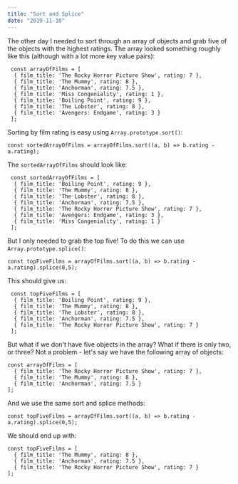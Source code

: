 ```yaml
---
title: "Sort and Splice"
date: "2019-11-10"
---
```

The other day I needed to sort through an array of objects and grab five of the objects with the highest ratings. The array looked something roughly like this (although with a lot more key value pairs):

```
 const arrayOfFilms = [
  { film_title: 'The Rocky Horror Picture Show', rating: 7 },
  { film_title: 'The Mummy', rating: 8 },
  { film_title: 'Anchorman', rating: 7.5 },
  { film_title: 'Miss Congeniality', rating: 1 },
  { film_title: 'Boiling Point', rating: 9 },
  { film_title: 'The Lobster', rating: 8 },
  { film_title: 'Avengers: Endgame', rating: 3 }
 ];
```

Sorting by film rating is easy using `Array.prototype.sort()`:

```
const sortedArrayOfFilms = arrayOfFilms.sort((a, b) => b.rating - a.rating);
```

The `sortedArrayOfFilms` should look like:

```
 const sortedArrayOfFilms = [
  { film_title: 'Boiling Point', rating: 9 },
  { film_title: 'The Mummy', rating: 8 },
  { film_title: 'The Lobster', rating: 8 },
  { film_title: 'Anchorman', rating: 7.5 },
  { film_title: 'The Rocky Horror Picture Show', rating: 7 },
  { film_title: 'Avengers: Endgame', rating: 3 },
  { film_title: 'Miss Congeniality', rating: 1 }
 ];
```

But I only needed to grab the top five! To do this we can use `Array.prototype.splice()`:

```
const topFiveFilms = arrayOfFilms.sort((a, b) => b.rating - a.rating).splice(0,5);
```

This should give us:

```
 const topFiveFilms = [
  { film_title: 'Boiling Point', rating: 9 },
  { film_title: 'The Mummy', rating: 8 },
  { film_title: 'The Lobster', rating: 8 },
  { film_title: 'Anchorman', rating: 7.5 },
  { film_title: 'The Rocky Horror Picture Show', rating: 7 }
 ];
```

But what if we don't have five objects in the array? What if there is only two, or three?
Not a problem - let's say we have the following array of objects:

```
const arrayOfFilms = [
  { film_title: 'The Rocky Horror Picture Show', rating: 7 },
  { film_title: 'The Mummy', rating: 8 },
  { film_title: 'Anchorman', rating: 7.5 }
];
```

And we use the same sort and splice methods:

```
const topFiveFilms = arrayOfFilms.sort((a, b) => b.rating - a.rating).splice(0,5);
```

We should end up with:

```
const topFiveFilms = [
  { film_title: 'The Mummy', rating: 8 },
  { film_title: 'Anchorman', rating: 7.5 },
  { film_title: 'The Rocky Horror Picture Show', rating: 7 }
];
```
